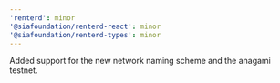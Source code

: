 ```yaml
---
'renterd': minor
'@siafoundation/renterd-react': minor
'@siafoundation/renterd-types': minor
---
```


Added support for the new network naming scheme and the anagami testnet.
